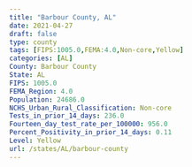 ```yaml
---
title: "Barbour County, AL"
date: 2021-04-27
draft: false
type: county
tags: [FIPS:1005.0,FEMA:4.0,Non-core,Yellow]
categories: [AL]
County: Barbour County
State: AL
FIPS: 1005.0
FEMA_Region: 4.0
Population: 24686.0
NCHS_Urban_Rural_Classification: Non-core
Tests_in_prior_14_days: 236.0
Fourteen_day_test_rate_per_100000: 956.0
Percent_Positivity_in_prior_14_days: 0.11
Level: Yellow
url: /states/AL/barbour-county
---
```




